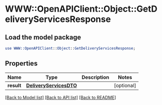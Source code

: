 # WWW::OpenAPIClient::Object::GetDeliveryServicesResponse

## Load the model package
```perl
use WWW::OpenAPIClient::Object::GetDeliveryServicesResponse;
```

## Properties
Name | Type | Description | Notes
------------ | ------------- | ------------- | -------------
**result** | [**DeliveryServicesDTO**](DeliveryServicesDTO.md) |  | [optional] 

[[Back to Model list]](../README.md#documentation-for-models) [[Back to API list]](../README.md#documentation-for-api-endpoints) [[Back to README]](../README.md)


